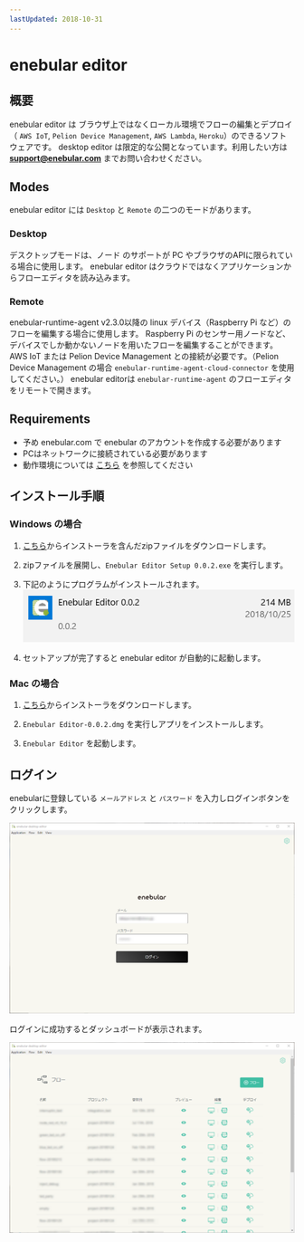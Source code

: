 ```yaml
---
lastUpdated: 2018-10-31
---
```


# enebular editor

## 概要

enebular editor は ブラウザ上ではなくローカル環境でフローの編集とデプロイ（ `AWS IoT`, `Pelion Device Management`, `AWS Lambda`, `Heroku`）のできるソフトウェアです。 
desktop editor は限定的な公開となっています。利用したい方は **support@enebular.com** までお問い合わせください。


## Modes

enebular editor には `Desktop` と `Remote` の二つのモードがあります。

### Desktop

デスクトップモードは、ノード のサポートが PC やブラウザのAPIに限られている場合に使用します。
enebular editor はクラウドではなくアプリケーションからフローエディタを読み込みます。

### Remote

enebular-runtime-agent v2.3.0以降の linux デバイス（Raspberry Pi など）のフローを編集する場合に使用します。
Raspberry Pi のセンサー用ノードなど、デバイスでしか動かないノードを用いたフローを編集することができます。
AWS IoT または Pelion Device Management との接続が必要です。（Pelion Device Management の場合 `enebular-runtime-agent-cloud-connector` を使用してください。）
enebular editorは `enebular-runtime-agent`  のフローエディタをリモートで開きます。

## Requirements

- 予め enebular.com で enebular のアカウントを作成する必要があります
- PCはネットワークに接続されている必要があります
- 動作環境については [こちら](./../Other/Support.md) を参照してください

## インストール手順

### Windows の場合

1. [こちら](https://download.enebular.com/enebular-editor/)からインストーラを含んだzipファイルをダウンロードします。

1. zipファイルを展開し、`Enebular Editor Setup 0.0.2.exe` を実行します。

1. 下記のようにプログラムがインストールされます。  
    ![windowsProgram](./../../img/Other/DesktopEditor-windowsProgram.png)

1. セットアップが完了すると enebular editor が自動的に起動します。

### Mac の場合

1. [こちら](https://download.enebular.com/enebular-editor/)からインストーラをダウンロードします。

1. `Enebular Editor-0.0.2.dmg` を実行しアプリをインストールします。

1. `Enebular Editor` を起動します。

## ログイン

enebularに登録している `メールアドレス` と `パスワード` を入力しログインボタンをクリックします。

![logIn](./../../img/Other/DesktopEditor-logIn.png)

ログインに成功するとダッシュボードが表示されます。

![dashBoard](./../../img/Other/DesktopEditor-dashBoard.png)